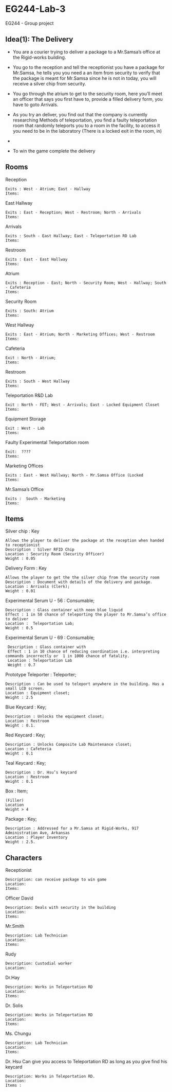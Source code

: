 # EG244-Lab-3
EG244 -  Group project

Idea(1):  The Delivery
----------------------

* You are a courier trying to deliver a package to a Mr.Samsa’s office at the Rigid-works building.

* You go to the reception and tell the receptionist you have a package for Mr.Samsa, he tells you you need a an item from security to verify that the package is meant for Mr.Samsa since he is not in today, you will receive a silver chip from security.

* You go through the atrium to get to the security room, here you’ll meet an officer that says you first have to, provide a filled delivery form, you have to goto Arrivals.

* As you try an deliver,  you find out that the company is currently researching
  Methods of teleportation, you find a faulty teleportation room that randomly teleports you to a room in the facility, to access it you need to be in the laboratory (There is a locked exit in the room, in)

*

* To win the game complete the delivery 

Rooms
---------

 Reception 
 
	Exits : West - Atrium; East - Hallway
	Items:

 East Hallway 
 
	Exits : East - Reception; West - Restroom; North - Arrivals
	Items:

 Arrivals 
 
	Exits : South - East Hallway; East - Teleportation RD Lab
	Items:

 Restroom  
 
	Exits : East - East Hallway
	Items:

 Atrium 
 
	Exits : Reception - East; North - Security Room; West - Hallway; South - Cafeteria
	Items:

 Security Room
 
	Exits : South: Atrium
	Items:

 West Hallway 
 
	Exits : East - Atrium; North - Marketing Offices; West - Restroom
	Items:

 Cafeteria  
 
	Exit : North - Atrium;
	Items:

 Restroom  
 
	Exits : South - West Hallway
	Items:

 Teleportation R&D Lab 
 
	Exit : North - FET; West - Arrivals; East - Locked Equipment Closet
	Items:

 Equipment Storage  
 
	Exit : West - Lab
	Items:

 Faulty Experimental Teleportation room  
 
	Exit:  ????
	Items:

 Marketing Offices 
 
	Exits : East - West Hallway; North - Mr.Samsa Office (Locked
	Items:

 Mr.Samsa’s Office
 
	Exits :  South - Marketing
	Items:

Items
--------

Silver chip : Key 

	Allows the player to deliver the package at the reception when handed to receptionist
	Description : Silver RFID Chip
	Location : Security Room (Security Officer)
	Weight : 0.05

Delivery Form : Key 

	Allows the player to get the the silver chip from the security room
	Description : Document with details of the delivery and package.
	Location : Arrivals (Clerk); 
	Weight : 0.01

Experimental Serum U - 56 : Consumable;

	Description : Glass container with neon blue liquid
	Effect : 1 in 50 chance of teleporting the player to Mr.Samsa’s office to deliver	
	Location :  Teleportation Lab; 
	Weight : 0.5

Experimental Serum U - 69 : Consumable;

	 Description : Glass container with 
	 Effect : 1 in 10 chance of reducing coordination i.e. interpreting commands incorrectly or  1 in 1000 chance of fatality.
	 Location : Teleportation Lab
	 Weight : 0.7

Prototype Teleporter : Teleporter;

	Description : Can be used to teleport anywhere in the building. Has a small LCD screen.
	Location : Equipment closet; 
	Weight : 2.5

Blue Keycard : Key; 

	Description : Unlocks the equipment closet;
	Location : Restroom 
	Weight : 0.1.

Red Keycard : Key;

	Description : Unlocks Composite Lab Maintenance closet; 
	Location : Cafeteria
	Weight : 0.1

Teal Keycard : Key;

	Description : Dr. Hsu’s keycard 
	Location : Restroom
	Weight : 0.1

Box : Item; 

	(Filler)
	Location
	Weight > 4

Package : Key; 

	Description : Addressed for a Mr.Samsa at Rigid-Works, 917 Administration Ave, Arkansas
	Location : Player Inventory 
	Weight : 2.5.


Characters
----------

Receptionist  

	Description: can receive package to win game
	Location:
	Items:

Officer David 

	Description: Deals with security in the building
	Location:
	Items:

Mr.Smith 

	Description: Lab Technician
	Location:
	Items:

Rudy 

	Description: Custodial worker
	Location:

Dr.Hay 

	Description: Works in Teleportation RD
	Location:
	Items:

Dr. Solis 

	Description: Works in Teleportation RD
	Location:
	Items:

Ms. Chungu 

	Description: Lab Technician
	Location:
	Items:

Dr. Hsu 
	Can give you access to Teleportation RD as long as you give find his keycard

	Description: Works in Teleportation RD. 
	Location:
	Items :
	
